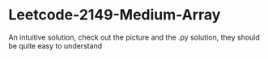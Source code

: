 # Leetcode-2149-Medium-Array
An intuitive solution, check out the picture and the .py solution, they should be quite easy to understand
